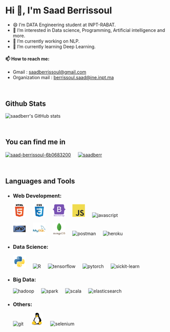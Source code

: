# Hi 👋, I'm Saad Berrissoul

<!--
**saadberr/saadberr** is a ✨ _special_ ✨ repository because its `README.md` (this file) appears on your GitHub profile.

Here are some ideas to get you started:

- 🔭 I’m currently working on ...
- 🌱 I’m currently learning ...
- 👯 I’m looking to collaborate on ...
- 🤔 I’m looking for help with ...
- 💬 Ask me about ...
- 📫 How to reach me: ...
- 😄 Pronouns: ...
- ⚡ Fun fact: ...
-->

- 😄 I’m DATA Engineering student at INPT-RABAT.
- 👀 I’m interested in Data science, Programming, Artificial intelligence and more.
- 🔭 I’m currently working on NLP.
- 🌱 I’m currently learning Deep Learning.
#### 📫 How to reach me:
- Gmail : saadberrissoul@gmail.com
- Organization mail : berrissoul.saad@ine.inpt.ma


<br>
<h2 align="left">Github Stats</h2>
<p>
   
![saadberr's GitHub stats](https://github-readme-stats.vercel.app/api/?username=saadberr&show_icons=true&title_color=fff&icon_color=54EC87&text_color=aaaaaa&bg_color=050505)
   
</p>
<br>
<h2 align="left">You can find me in</h2>
<p align="left">
   <a href="https://www.linkedin.com/in/saad-berrissoul-2298551b4/" target="_blank"><img align="center" src="https://raw.githubusercontent.com/rahuldkjain/github-profile-readme-generator/master/src/images/icons/Social/linked-in-alt.svg" alt="saad-berrissoul-6b0683200" height="30" width="40" /></a>
   &emsp;
      <a href="https://www.kaggle.com/saadberrissoul" target="_blank"><img align="center" src="https://raw.githubusercontent.com/rahuldkjain/github-profile-readme-generator/master/src/images/icons/Social/kaggle.svg" alt="saadberr" height="30" width="40" /></a>
&emsp;
   </p>
   
   
   <br>
<h2 align="left">Languages and Tools</h2>
<ul>
    <li>
        <h3 align="left">Web Development:</h3>
        <p align="left">
            <a target="_blank">
            <img src="https://raw.githubusercontent.com/devicons/devicon/master/icons/html5/html5-original-wordmark.svg" alt="html5" width="40" height="40"/>
            </a>
            &emsp;
            <a target="_blank">
            <img src="https://raw.githubusercontent.com/devicons/devicon/master/icons/css3/css3-original-wordmark.svg" alt="css3" width="40" height="40"/>
            </a>
            &emsp;
            <a target="_blank">
            <img src="https://raw.githubusercontent.com/devicons/devicon/master/icons/bootstrap/bootstrap-plain-wordmark.svg" alt="bootstrap" width="40" height="40"/>
            </a>
            &emsp;
            <a target="_blank">
            <img src="https://raw.githubusercontent.com/devicons/devicon/master/icons/javascript/javascript-original.svg" alt="javascript" width="40" height="40"/>
            </a>
            &emsp;
            <a target="_blank">
            <img src="https://cdn.worldvectorlogo.com/logos/jee-3.svg" alt="javascript" width="40" height="40"/>
            </a>
            &emsp;
         </p>
         <p>
            <a target="_blank">
            <img src="https://raw.githubusercontent.com/devicons/devicon/master/icons/php/php-original.svg" alt="php" width="40" height="40"/>
            </a>
            &emsp;
            <a target="_blank">
            <img src="https://raw.githubusercontent.com/devicons/devicon/master/icons/mysql/mysql-original-wordmark.svg" alt="mysql" width="40" height="40"/>
            </a>
            &emsp;
            <a target="_blank">
            <img src="https://raw.githubusercontent.com/devicons/devicon/master/icons/mongodb/mongodb-original-wordmark.svg" alt="mongodb" width="40" height="40"/>
            </a>
            &emsp;
            <a target="_blank">
            <img src="https://www.vectorlogo.zone/logos/getpostman/getpostman-icon.svg" alt="postman" width="40" height="40"/>
            </a>
            &emsp;
            <a target="_blank">
            <img src="https://www.vectorlogo.zone/logos/heroku/heroku-icon.svg" alt="heroku" width="40" height="40"/>
            </a>
            &emsp;
         </p>
    </li>
    <li>
        <h3 align="left">Data Science:</h3>
        <p>
        <a target="_blank">
        <img src="https://raw.githubusercontent.com/devicons/devicon/master/icons/python/python-original.svg" alt="python" width="40" height="40"/>
        </a>
        &emsp;
        <a target="_blank">
        <img src="https://www.r-project.org/logo/Rlogo.svg" alt="R" width="40" height="40"/>
        </a>
        &emsp;
        <a target="_blank">
        <img src="https://www.vectorlogo.zone/logos/tensorflow/tensorflow-icon.svg" alt="tensorflow" width="40" height="40"/>
        </a>
        &emsp;
        <a target="_blank">
        <img src="https://www.vectorlogo.zone/logos/pytorch/pytorch-icon.svg" alt="pytorch" width="40" height="40"/>
        </a>
        &emsp;
        <a target="_blank">
        <img src="https://seeklogo.com/images/S/scikit-learn-logo-8766D07E2E-seeklogo.com.png" alt="sickit-learn" width="40" height="40"/>
        </a>
        &emsp;
        </p>
    </li>
   <li>
        <h3 align="left">Big Data:</h3>
        <p>
        <a target="_blank">
        <img src="https://seeklogo.com/images/H/hadoop-logo-5DA3672FE8-seeklogo.com.png" alt="hadoop" width="60" height="40"/>
        </a>
        &emsp;
        <a target="_blank">
        <img src="https://cdn.worldvectorlogo.com/logos/apache-spark-5.svg" alt="spark" width="40" height="40"/>
        </a>
        &emsp;
        <a target="_blank">
        <img src="https://seeklogo.com/images/S/scala-logo-8570724313-seeklogo.com.png" alt="scala" width="40" height="40"/>
        </a>
        &emsp;
        <a target="_blank">
        <img src="https://cdn.worldvectorlogo.com/logos/elasticsearch.svg" alt="elasticsearch" width="40" height="40"/>
        </a>
        &emsp;
    </li>
    <li>
        <h3 align="left">Others:</h3>
        <p>
        <a target="_blank">
        <img src="https://www.vectorlogo.zone/logos/git-scm/git-scm-icon.svg" alt="git" width="40" height="40"/>
        </a>
        &emsp;
        <a target="_blank">
        <img src="https://raw.githubusercontent.com/devicons/devicon/master/icons/linux/linux-original.svg" alt="linux" width="40" height="40"/>
        </a>
        &emsp;
        <a target="_blank">
        <img src="https://raw.githubusercontent.com/detain/svg-logos/780f25886640cef088af994181646db2f6b1a3f8/svg/selenium-logo.svg" alt="selenium" width="40"                  height="40"/>
        </a>
        &emsp;
        </p>
    </li>
</ul>
